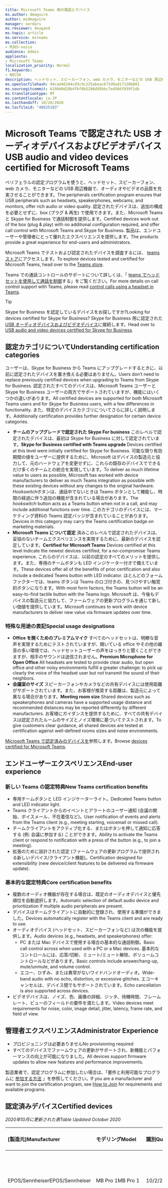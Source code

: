 ```yaml
---
title: Microsoft Teams 用の電話とデバイス
ms.author: dmaguire
author: msdmaguire
manager: serdars
ms.reviewer: dougand
ms.topic: article
ms.service: msteams
ms.collection:
- M365-voice
audience: Admin
appliesto:
- Microsoft Teams
localization_priority: Normal
f1.keywords:
- NOCSH
description: ヘッドセット、スピーカーフォン、web カメラ、モニターなどの USB 周辺機器とデバイスは、Microsoft Teams で認定されています。
ms.openlocfilehash: 94cad46104cd3c9c225abeac673d9ad17130b801
ms.sourcegitcommit: 619b68d28b4fbf8b5296d95bbc7ed566f839f1db
ms.translationtype: MT
ms.contentlocale: ja-JP
ms.lasthandoff: 10/20/2020
ms.locfileid: "48625103"
---
```

# <a name="usb-audio-and-video-devices-certified-for-microsoft-teams"></a><span data-ttu-id="6177e-103">Microsoft Teams で認定された USB オーディオデバイスおよびビデオデバイス</span><span class="sxs-lookup"><span data-stu-id="6177e-103">USB audio and video devices certified for Microsoft Teams</span></span>

<span data-ttu-id="6177e-104">ペリフェラルの認定プログラムを使うと、ヘッドセット、スピーカーフォン、web カメラ、モニターなどの USB 周辺機器で、オーディオやビデオの品質を充実させることができます。</span><span class="sxs-lookup"><span data-stu-id="6177e-104">The peripherals certification program ensures that USB peripherals such as headsets, speakerphones, webcams, and monitors, offer rich audio or video quality.</span></span> <span data-ttu-id="6177e-105">認定されたデバイスは、追加の構成を必要とせずに、box (プラグ & 再生) で使用できます。また、Microsoft Teams と Skype for Business で通話制御を提供します。</span><span class="sxs-lookup"><span data-stu-id="6177e-105">Certified devices work out of the box (plug & play) with no additional configuration required, and offer call control with Microsoft Teams and Skype for Business.</span></span> <span data-ttu-id="6177e-106">製品は、エンドユーザーや管理者にとって優れたエクスペリエンスを提供します。</span><span class="sxs-lookup"><span data-stu-id="6177e-106">The products provide a great experience for end-users and administrators.</span></span>

<span data-ttu-id="6177e-107">Microsoft Teams でテストおよび認定されたデバイスを調査するには、 [teams ストア](https://products.office.com/microsoft-teams/across-devices/devices)にアクセスします。</span><span class="sxs-lookup"><span data-stu-id="6177e-107">To explore devices tested and certified for Microsoft Teams, head over to the [Teams store](https://products.office.com/microsoft-teams/across-devices/devices).</span></span>

<span data-ttu-id="6177e-108">Teams での通話コントロールのサポートについて詳しくは、「 [teams でヘッドセットを使用して通話を制御](https://support.office.com/article/Control-calls-using-a-headset-in-Teams-65d6e104-444d-4013-b8c2-f11317dd69a8)する」をご覧ください。</span><span class="sxs-lookup"><span data-stu-id="6177e-108">For more details on call control support with Teams, please read [control calls using a headset in Teams](https://support.office.com/article/Control-calls-using-a-headset-in-Teams-65d6e104-444d-4013-b8c2-f11317dd69a8).</span></span>

> [!TIP]
> <span data-ttu-id="6177e-109">Skype for Business を認定しているデバイスをお探しですか?</span><span class="sxs-lookup"><span data-stu-id="6177e-109">Looking for devices certified for Skype for Business?</span></span> <span data-ttu-id="6177e-110">Skype for Business 用に認定された [USB オーディオデバイスおよびビデオデバイス](https://docs.microsoft.com/skypeforbusiness/certification/devices-usb-devices)に接続します。</span><span class="sxs-lookup"><span data-stu-id="6177e-110">Head over to [USB audio and video devices certified for Skype for Business](https://docs.microsoft.com/skypeforbusiness/certification/devices-usb-devices).</span></span>

## <a name="understanding-certification-categories"></a><span data-ttu-id="6177e-111">認定カテゴリについて</span><span class="sxs-lookup"><span data-stu-id="6177e-111">Understanding certification categories</span></span>

<span data-ttu-id="6177e-112">ユーザーは、Skype for Business から Teams にアップグレードするときに、以前に認定されたデバイスを置き換える必要はありません。</span><span class="sxs-lookup"><span data-stu-id="6177e-112">Users don’t need to replace previously certified devices when upgrading to Teams from Skype for Business.</span></span>  <span data-ttu-id="6177e-113">認定されたすべてのデバイスは、Microsoft Teams ユーザーと Skype for Business ユーザーの両方でサポートされていますが、機能にはいくつかの違いがあります。</span><span class="sxs-lookup"><span data-stu-id="6177e-113">All certified devices are supported for both Microsoft Teams users and for Skype for Business users, with a few differences in functionality.</span></span>  <span data-ttu-id="6177e-114">また、特定のデバイスカテゴリについてさらに詳しく説明します。</span><span class="sxs-lookup"><span data-stu-id="6177e-114">Additionally certification provides further designation for certain device categories.</span></span>

- <span data-ttu-id="6177e-115">**チームのアップグレードで認定された Skype For business** このレベルで認定されたデバイスは、最初は Skype for Business に対して認定されています。</span><span class="sxs-lookup"><span data-stu-id="6177e-115">**Skype for Business certified with Teams upgrade** Devices certified at this level were initially certified for Skype for Business.</span></span> <span data-ttu-id="6177e-116">可能な限り有効期間の値をユーザーに提供するために、Microsoft はデバイスの製造元と協力して、元のハードウェアを変更せずに、これらの既存のデバイスでできるだけ多くのチームとの統合を実現しています。</span><span class="sxs-lookup"><span data-stu-id="6177e-116">To deliver as much lifetime value to users as possible, Microsoft has worked with device manufacturers to deliver as much Teams integration as possible with these existing devices without any changes to the original hardware.</span></span> <span data-ttu-id="6177e-117">*Hookswitch*ボタンは、通話中でないときは Teams ボタンとして機能し、時間の経過に伴う追加の機能が含まれている場合があります。</span><span class="sxs-lookup"><span data-stu-id="6177e-117">The *hookswitch* button acts as a Teams button when not in a call, and may include additional functions over time.</span></span>  <span data-ttu-id="6177e-118">このカテゴリのデバイスには、マーケティング資料の Teams 認定バッジが含まれていることがあります。</span><span class="sxs-lookup"><span data-stu-id="6177e-118">Devices in this category may carry the Teams certification badge on marketing materials.</span></span>
- <span data-ttu-id="6177e-119">**Microsoft Teams について認定** 済みこのレベルで認定されたデバイスは、妥協のないチームエクスペリエンスを実現するために、最新のデバイスを認定しています。</span><span class="sxs-lookup"><span data-stu-id="6177e-119">**Certified for Microsoft Teams** Devices certified at this level indicate the newest devices certified, for a no-compromise Teams experience.</span></span> <span data-ttu-id="6177e-120">これらのデバイスは、以前の認定のすべてのメリットを提供します。また、専用のチームボタンも LED インジケーター付きで備えています。</span><span class="sxs-lookup"><span data-stu-id="6177e-120">These devices offer all of the benefits of prior certification and also include a dedicated Teams button with LED indicator.</span></span> <span data-ttu-id="6177e-121">ほとんどのフォームファクターでは、teams ボタンは Teams のロゴ付きの、見つけやすい触覚的ボタンになります。</span><span class="sxs-lookup"><span data-stu-id="6177e-121">With most form factors, the Teams button will be an easy-to-find tactile button with the Teams logo.</span></span> <span data-ttu-id="6177e-122">Microsoft は、今後もデバイスの製造元と協力して、ファームウェアの更新プログラムを通じて新しい価値を提供しています。</span><span class="sxs-lookup"><span data-stu-id="6177e-122">Microsoft continues to work with device manufacturers to deliver new value via firmware updates over time.</span></span>

### <a name="special-usage-designations"></a><span data-ttu-id="6177e-123">特殊な用途の表記</span><span class="sxs-lookup"><span data-stu-id="6177e-123">Special usage designations</span></span>

- <span data-ttu-id="6177e-124">**Office を開くためのプレミアムマイク** すべてのヘッドセットは、明瞭な音声を実現するためにテストされていますが、開いている office やその他の雑音の多い環境では、ヘッドセットユーザーの声をはっきりと聞くことができますが、相手のサウンドは送信されません。</span><span class="sxs-lookup"><span data-stu-id="6177e-124">**Premium Microphone for Open Office** All headsets are tested to provide clear audio, but open office and other noisy environments fulfill a greater challenge: to pick up clearly the voice of the headset user but not transmit the sound of their neighbors.</span></span>
- <span data-ttu-id="6177e-125">**会議室のサイズ** スピーカーフォンやカメラなどの共有デバイスには使用距離がサポートされています。また、お客様が推奨する距離は、製造元によって異なる場合があります。</span><span class="sxs-lookup"><span data-stu-id="6177e-125">**Meeting room size** Shared devices such as speakerphones and cameras have a supported usage distance and recommended distances may be reported differently by different manufacturers.</span></span> <span data-ttu-id="6177e-126">お客様にガイダンスを提供するために、すべての共有デバイスは認定されたルームのサイズとノイズ環境に基づいてテストされます。</span><span class="sxs-lookup"><span data-stu-id="6177e-126">To give customers clear guidance, all shared devices are tested at certification against well-defined rooms sizes and noise environments.</span></span>

<span data-ttu-id="6177e-127">[Microsoft Teams で認定済みのデバイスを](https://products.office.com/microsoft-teams/across-devices/devices)参照します。</span><span class="sxs-lookup"><span data-stu-id="6177e-127">Browse [devices certified for Microsoft Teams](https://products.office.com/microsoft-teams/across-devices/devices).</span></span>

## <a name="end-user-experience"></a><span data-ttu-id="6177e-128">エンドユーザーエクスペリエンス</span><span class="sxs-lookup"><span data-stu-id="6177e-128">End-user experience</span></span>

### <a name="new-teams-certification-benefits"></a><span data-ttu-id="6177e-129">新しい Teams の認定特典</span><span class="sxs-lookup"><span data-stu-id="6177e-129">New Teams certification benefits</span></span>

- <span data-ttu-id="6177e-130">専用チームボタンと LED インジケーターライト。</span><span class="sxs-lookup"><span data-stu-id="6177e-130">Dedicated Teams button and LED indicator light.</span></span>
- <span data-ttu-id="6177e-131">Teams クライアントからのイベントとアラートのユーザー通知 (会議の開始、ボイスメール、不在着信など)。</span><span class="sxs-lookup"><span data-stu-id="6177e-131">User notification of events and alerts from the Teams client (e.g., meeting starting, voicemail or missed call).</span></span>
- <span data-ttu-id="6177e-132">チームクライアントをアクティブ化する、またはボタンを押して通知に応答する (例: 会議に参加する) ことができます。</span><span class="sxs-lookup"><span data-stu-id="6177e-132">Ability to activate the Teams client or respond to notification with a press of the button (e.g., to join a meeting).</span></span>
- <span data-ttu-id="6177e-133">拡張のために設計された認定 (ファームウェアの更新プログラムで提供される新しいデバイス/クライアント機能)。</span><span class="sxs-lookup"><span data-stu-id="6177e-133">Certification designed for extensibility (new device/client features to be delivered via firmware update).</span></span>

### <a name="core-certification-benefits"></a><span data-ttu-id="6177e-134">基本的な認定特典</span><span class="sxs-lookup"><span data-stu-id="6177e-134">Core certification benefits</span></span>

- <span data-ttu-id="6177e-135">複数のオーディオ機器が存在する場合は、既定のオーディオデバイスと優先順位を自動選択します。</span><span class="sxs-lookup"><span data-stu-id="6177e-135">Automatic selection of default audio device and prioritization if multiple audio peripherals are present.</span></span>
- <span data-ttu-id="6177e-136">デバイスはチームクライアントに自動的に登録され、使用する準備ができました。</span><span class="sxs-lookup"><span data-stu-id="6177e-136">Devices automatically register with the Teams client and are ready to use.</span></span>
- <span data-ttu-id="6177e-137">オーディオデバイス (ヘッドセット、スピーカーフォンなど) は次の機能を提供します。</span><span class="sxs-lookup"><span data-stu-id="6177e-137">Audio devices (e.g., headsets, and speakerphones) offer:</span></span>
  - <span data-ttu-id="6177e-138">PC または Mac デバイスで使用する場合の基本的な通話制御。</span><span class="sxs-lookup"><span data-stu-id="6177e-138">Basic call control across when used with a PC or a Mac devices.</span></span> <span data-ttu-id="6177e-139">基本的なコントロールには、応答/切断、ミュート/ミュート解除、ボリュームコントロールなどがあります。</span><span class="sxs-lookup"><span data-stu-id="6177e-139">Basic controls include answer/hang-up, mute/unmute, and volume control.</span></span>
  - <span data-ttu-id="6177e-140">エコー、ひずみ、または異常がないワイドバンドオーディオ。</span><span class="sxs-lookup"><span data-stu-id="6177e-140">Wide-band audio with no echo, distortion, or excessive glitches.</span></span> <span data-ttu-id="6177e-141">エコーキャンセルは、デバイス間でもサポートされています。</span><span class="sxs-lookup"><span data-stu-id="6177e-141">Echo cancellation is also supported across devices.</span></span>
- <span data-ttu-id="6177e-142">ビデオデバイスは、ノイズ、色、画像の詳細、ジッタ、待機時間、フレームレート、ビューのフィールドの要件を満たします。</span><span class="sxs-lookup"><span data-stu-id="6177e-142">Video devices meet requirements for noise, color, image detail, jitter, latency, frame rate, and field of view.</span></span>

## <a name="administrator-experience"></a><span data-ttu-id="6177e-143">管理者エクスペリエンス</span><span class="sxs-lookup"><span data-stu-id="6177e-143">Administrator Experience</span></span>

- <span data-ttu-id="6177e-144">プロビジョニングは必要ありません</span><span class="sxs-lookup"><span data-stu-id="6177e-144">No provisioning required</span></span>
- <span data-ttu-id="6177e-145">すべてのデバイスでファームウェアの更新がサポートされ、新機能とパフォーマンスの向上が可能になりました。</span><span class="sxs-lookup"><span data-stu-id="6177e-145">All devices support firmware updates to allow new features and performance improvements.</span></span>

<span data-ttu-id="6177e-146">製造業者で、認定プログラムに参加したい場合は、「要件と利用可能なプログラムに [参加する方法](https://docs.microsoft.com/skypeforbusiness/certification/how-to-join) 」を参照してください。</span><span class="sxs-lookup"><span data-stu-id="6177e-146">If you are a manufacturer and want to join the certification program, see [How to Join](https://docs.microsoft.com/skypeforbusiness/certification/how-to-join) for requirements and available programs.</span></span>

## <a name="certified-devices"></a><span data-ttu-id="6177e-147">認定済みデバイス</span><span class="sxs-lookup"><span data-stu-id="6177e-147">Certified devices</span></span>

<span data-ttu-id="6177e-148">*2020年10月に更新された表*</span><span class="sxs-lookup"><span data-stu-id="6177e-148">*Table Updated October 2020*</span></span>

| <span data-ttu-id="6177e-149">[製造元]</span><span class="sxs-lookup"><span data-stu-id="6177e-149">Manufacturer</span></span>        | <span data-ttu-id="6177e-150">モデリング</span><span class="sxs-lookup"><span data-stu-id="6177e-150">Model</span></span>                                                     | <span data-ttu-id="6177e-151">識別</span><span class="sxs-lookup"><span data-stu-id="6177e-151">Qualified</span></span>      | <span data-ttu-id="6177e-152">認定プログラム</span><span class="sxs-lookup"><span data-stu-id="6177e-152">Certified Program</span></span>                                      |
|:--------------------|:----------------------------------------------------------|:---------------|:-------------------------------------------------------|
|<span data-ttu-id="6177e-153">EPOS/Sennheiser</span><span class="sxs-lookup"><span data-stu-id="6177e-153">EPOS/Sennheiser</span></span>      |<span data-ttu-id="6177e-154">MB Pro 1</span><span class="sxs-lookup"><span data-stu-id="6177e-154">MB Pro 1</span></span>                                                   |<span data-ttu-id="6177e-155">10/2/2020</span><span class="sxs-lookup"><span data-stu-id="6177e-155">10/2/2020</span></span>       |<span data-ttu-id="6177e-156">Microsoft Teams にアップグレードした Skype for Business</span><span class="sxs-lookup"><span data-stu-id="6177e-156">Skype for Business with upgrade to Microsoft Teams</span></span>      |
|<span data-ttu-id="6177e-157">EPOS/Sennheiser</span><span class="sxs-lookup"><span data-stu-id="6177e-157">EPOS/Sennheiser</span></span>      |<span data-ttu-id="6177e-158">MB Pro 2</span><span class="sxs-lookup"><span data-stu-id="6177e-158">MB Pro 2</span></span>                                                   |<span data-ttu-id="6177e-159">10/2/2020</span><span class="sxs-lookup"><span data-stu-id="6177e-159">10/2/2020</span></span>       |<span data-ttu-id="6177e-160">Microsoft Teams にアップグレードした Skype for Business</span><span class="sxs-lookup"><span data-stu-id="6177e-160">Skype for Business with upgrade to Microsoft Teams</span></span>      |
|<span data-ttu-id="6177e-161">Jabra evolve</span><span class="sxs-lookup"><span data-stu-id="6177e-161">Jabra</span></span>                |<span data-ttu-id="6177e-162">80ヘッドセットの進化</span><span class="sxs-lookup"><span data-stu-id="6177e-162">Evolve 80 Headset</span></span>                                          |<span data-ttu-id="6177e-163">8/23/2020</span><span class="sxs-lookup"><span data-stu-id="6177e-163">8/23/2020</span></span>       |<span data-ttu-id="6177e-164">Microsoft Teams にアップグレードした Skype for Business</span><span class="sxs-lookup"><span data-stu-id="6177e-164">Skype for Business with upgrade to Microsoft Teams</span></span>      |
|<span data-ttu-id="6177e-165">Jabra evolve</span><span class="sxs-lookup"><span data-stu-id="6177e-165">Jabra</span></span>                |<span data-ttu-id="6177e-166">40ヘッドセットの進化</span><span class="sxs-lookup"><span data-stu-id="6177e-166">Evolve 40 Headset</span></span>                                          |<span data-ttu-id="6177e-167">8/23/2020</span><span class="sxs-lookup"><span data-stu-id="6177e-167">8/23/2020</span></span>       |<span data-ttu-id="6177e-168">Microsoft Teams にアップグレードした Skype for Business</span><span class="sxs-lookup"><span data-stu-id="6177e-168">Skype for Business with upgrade to Microsoft Teams</span></span>      |
|<span data-ttu-id="6177e-169">Jabra evolve</span><span class="sxs-lookup"><span data-stu-id="6177e-169">Jabra</span></span>                |<span data-ttu-id="6177e-170">30 II ヘッドセットの進化</span><span class="sxs-lookup"><span data-stu-id="6177e-170">Evolve 30 II Headset</span></span>                                       |<span data-ttu-id="6177e-171">8/23/2020</span><span class="sxs-lookup"><span data-stu-id="6177e-171">8/23/2020</span></span>       |<span data-ttu-id="6177e-172">Microsoft Teams にアップグレードした Skype for Business</span><span class="sxs-lookup"><span data-stu-id="6177e-172">Skype for Business with upgrade to Microsoft Teams</span></span>      |
|<span data-ttu-id="6177e-173">Jabra evolve</span><span class="sxs-lookup"><span data-stu-id="6177e-173">Jabra</span></span>                |<span data-ttu-id="6177e-174">20ヘッドセットの進化</span><span class="sxs-lookup"><span data-stu-id="6177e-174">Evolve 20 Headset</span></span>                                          |<span data-ttu-id="6177e-175">8/23/2020</span><span class="sxs-lookup"><span data-stu-id="6177e-175">8/23/2020</span></span>       |<span data-ttu-id="6177e-176">Microsoft Teams にアップグレードした Skype for Business</span><span class="sxs-lookup"><span data-stu-id="6177e-176">Skype for Business with upgrade to Microsoft Teams</span></span>      |
|<span data-ttu-id="6177e-177">EPOS/Sennheiser</span><span class="sxs-lookup"><span data-stu-id="6177e-177">EPOS/Sennheiser</span></span>      |<span data-ttu-id="6177e-178">USB 経由での SC 660 への影響について</span><span class="sxs-lookup"><span data-stu-id="6177e-178">Impact SC 660 with USB-ED CC 01 MS connecto</span></span>                |<span data-ttu-id="6177e-179">8/20/2020</span><span class="sxs-lookup"><span data-stu-id="6177e-179">8/20/2020</span></span>       |<span data-ttu-id="6177e-180">Microsoft Teams にアップグレードした Skype for Business</span><span class="sxs-lookup"><span data-stu-id="6177e-180">Skype for Business with upgrade to Microsoft Teams</span></span>      |
|<span data-ttu-id="6177e-181">EPOS/Sennheiser</span><span class="sxs-lookup"><span data-stu-id="6177e-181">EPOS/Sennheiser</span></span>      |<span data-ttu-id="6177e-182">USB 経由での SC 630 への影響について</span><span class="sxs-lookup"><span data-stu-id="6177e-182">Impact SC 630 with USB-ED CC 01 MS connecto</span></span>                |<span data-ttu-id="6177e-183">8/20/2020</span><span class="sxs-lookup"><span data-stu-id="6177e-183">8/20/2020</span></span>       |<span data-ttu-id="6177e-184">Microsoft Teams にアップグレードした Skype for Business</span><span class="sxs-lookup"><span data-stu-id="6177e-184">Skype for Business with upgrade to Microsoft Teams</span></span>      |
|<span data-ttu-id="6177e-185">EPOS/Sennheiser</span><span class="sxs-lookup"><span data-stu-id="6177e-185">EPOS/Sennheiser</span></span>      |<span data-ttu-id="6177e-186">USB 経由での SC 260 への影響について</span><span class="sxs-lookup"><span data-stu-id="6177e-186">Impact SC 260 with USB-ED CC 01 MS connecto</span></span>                |<span data-ttu-id="6177e-187">8/20/2020</span><span class="sxs-lookup"><span data-stu-id="6177e-187">8/20/2020</span></span>       |<span data-ttu-id="6177e-188">Microsoft Teams にアップグレードした Skype for Business</span><span class="sxs-lookup"><span data-stu-id="6177e-188">Skype for Business with upgrade to Microsoft Teams</span></span>      |
|<span data-ttu-id="6177e-189">Jabra evolve</span><span class="sxs-lookup"><span data-stu-id="6177e-189">Jabra</span></span>                |<span data-ttu-id="6177e-190">75ヘッドセットの進化</span><span class="sxs-lookup"><span data-stu-id="6177e-190">Evolve 75 Headset</span></span>                                          |<span data-ttu-id="6177e-191">7/31/2020</span><span class="sxs-lookup"><span data-stu-id="6177e-191">7/31/2020</span></span>       |<span data-ttu-id="6177e-192">Microsoft Teams にアップグレードした Skype for Business</span><span class="sxs-lookup"><span data-stu-id="6177e-192">Skype for Business with upgrade to Microsoft Teams</span></span>      |
|<span data-ttu-id="6177e-193">Jabra evolve</span><span class="sxs-lookup"><span data-stu-id="6177e-193">Jabra</span></span>                |<span data-ttu-id="6177e-194">65ヘッドセットの進化</span><span class="sxs-lookup"><span data-stu-id="6177e-194">Evolve 65 Headset</span></span>                                          |<span data-ttu-id="6177e-195">7/31/2020</span><span class="sxs-lookup"><span data-stu-id="6177e-195">7/31/2020</span></span>       |<span data-ttu-id="6177e-196">Microsoft Teams にアップグレードした Skype for Business</span><span class="sxs-lookup"><span data-stu-id="6177e-196">Skype for Business with upgrade to Microsoft Teams</span></span>      |
|<span data-ttu-id="6177e-197">Jabra evolve</span><span class="sxs-lookup"><span data-stu-id="6177e-197">Jabra</span></span>                |<span data-ttu-id="6177e-198">50のヘッドセットを利用する</span><span class="sxs-lookup"><span data-stu-id="6177e-198">Engage 50 Headset</span></span>                                          |<span data-ttu-id="6177e-199">7/31/2020</span><span class="sxs-lookup"><span data-stu-id="6177e-199">7/31/2020</span></span>       |<span data-ttu-id="6177e-200">Microsoft Teams にアップグレードした Skype for Business</span><span class="sxs-lookup"><span data-stu-id="6177e-200">Skype for Business with upgrade to Microsoft Teams</span></span>      |
|<span data-ttu-id="6177e-201">Avocor</span><span class="sxs-lookup"><span data-stu-id="6177e-201">Avocor</span></span>               |<span data-ttu-id="6177e-202">WCD-AVW-6555</span><span class="sxs-lookup"><span data-stu-id="6177e-202">WCD- AVW-6555</span></span>                                              |<span data-ttu-id="6177e-203">7/30/2020</span><span class="sxs-lookup"><span data-stu-id="6177e-203">7/30/2020</span></span>       |<span data-ttu-id="6177e-204">Microsoft Teams について認定済み</span><span class="sxs-lookup"><span data-stu-id="6177e-204">Certified for Microsoft Teams</span></span>                           |
|<span data-ttu-id="6177e-205">Jabra evolve</span><span class="sxs-lookup"><span data-stu-id="6177e-205">Jabra</span></span>                |<span data-ttu-id="6177e-206">Evolve2 85 ヘッドセット</span><span class="sxs-lookup"><span data-stu-id="6177e-206">Evolve2 85 Headset</span></span>                                         |<span data-ttu-id="6177e-207">7/17/2020</span><span class="sxs-lookup"><span data-stu-id="6177e-207">7/17/2020</span></span>       |<span data-ttu-id="6177e-208">Microsoft Teams について認定済み</span><span class="sxs-lookup"><span data-stu-id="6177e-208">Certified for Microsoft Teams</span></span>                           |
|<span data-ttu-id="6177e-209">Bose</span><span class="sxs-lookup"><span data-stu-id="6177e-209">Bose</span></span>                 |<span data-ttu-id="6177e-210">NC 700 ヘッドセット</span><span class="sxs-lookup"><span data-stu-id="6177e-210">NC 700 Headset</span></span>                                             |<span data-ttu-id="6177e-211">6/8/2020</span><span class="sxs-lookup"><span data-stu-id="6177e-211">6/8/2020</span></span>        |<span data-ttu-id="6177e-212">Microsoft Teams について認定済み</span><span class="sxs-lookup"><span data-stu-id="6177e-212">Certified for Microsoft Teams</span></span>                           |
|<span data-ttu-id="6177e-213">Jabra evolve</span><span class="sxs-lookup"><span data-stu-id="6177e-213">Jabra</span></span>                | <span data-ttu-id="6177e-214">Jabra Link 370 USB ドングルを使って、750のスピーカーフォンを話す</span><span class="sxs-lookup"><span data-stu-id="6177e-214">Speak 750 speakerphone with Jabra Link 370 USB Dongle</span></span>     | <span data-ttu-id="6177e-215">5/21/2020</span><span class="sxs-lookup"><span data-stu-id="6177e-215">5/21/2020</span></span>       | <span data-ttu-id="6177e-216">Microsoft Teams について認定済み</span><span class="sxs-lookup"><span data-stu-id="6177e-216">Certified for Microsoft Teams</span></span>                         |
| <span data-ttu-id="6177e-217">EPOS</span><span class="sxs-lookup"><span data-stu-id="6177e-217">EPOS</span></span>                | <span data-ttu-id="6177e-218">Sennheiser 660 のヘッドセットの調整</span><span class="sxs-lookup"><span data-stu-id="6177e-218">Sennheiser Adapt 660 headset</span></span>                              | <span data-ttu-id="6177e-219">5/15/2020</span><span class="sxs-lookup"><span data-stu-id="6177e-219">5/15/2020</span></span>      | <span data-ttu-id="6177e-220">Microsoft Teams について認定済み</span><span class="sxs-lookup"><span data-stu-id="6177e-220">Certified for Microsoft Teams</span></span>                          |
| <span data-ttu-id="6177e-221">EPOS</span><span class="sxs-lookup"><span data-stu-id="6177e-221">EPOS</span></span>                | <span data-ttu-id="6177e-222">Sennheiser 560 のヘッドセットの調整</span><span class="sxs-lookup"><span data-stu-id="6177e-222">Sennheiser Adapt 560 Headset</span></span>                              | <span data-ttu-id="6177e-223">5/15/2020</span><span class="sxs-lookup"><span data-stu-id="6177e-223">5/15/2020</span></span>      | <span data-ttu-id="6177e-224">Microsoft Teams について認定済み</span><span class="sxs-lookup"><span data-stu-id="6177e-224">Certified for Microsoft Teams</span></span>                          |
| <span data-ttu-id="6177e-225">EPOS</span><span class="sxs-lookup"><span data-stu-id="6177e-225">EPOS</span></span>                | <span data-ttu-id="6177e-226">Sennheiser に適合する460T ヘッドセット</span><span class="sxs-lookup"><span data-stu-id="6177e-226">Sennheiser Adapt 460T headset</span></span>                             | <span data-ttu-id="6177e-227">5/15/2020</span><span class="sxs-lookup"><span data-stu-id="6177e-227">5/15/2020</span></span>      | <span data-ttu-id="6177e-228">Microsoft Teams について認定済み</span><span class="sxs-lookup"><span data-stu-id="6177e-228">Certified for Microsoft Teams</span></span>                          |
| <span data-ttu-id="6177e-229">EPOS</span><span class="sxs-lookup"><span data-stu-id="6177e-229">EPOS</span></span>                | <span data-ttu-id="6177e-230">Sennheiser 360 のヘッドセットの調整</span><span class="sxs-lookup"><span data-stu-id="6177e-230">Sennheiser Adapt 360 headset</span></span>                              | <span data-ttu-id="6177e-231">5/15/2020</span><span class="sxs-lookup"><span data-stu-id="6177e-231">5/15/2020</span></span>      | <span data-ttu-id="6177e-232">Microsoft Teams について認定済み</span><span class="sxs-lookup"><span data-stu-id="6177e-232">Certified for Microsoft Teams</span></span>                          |
| <span data-ttu-id="6177e-233">Yealink</span><span class="sxs-lookup"><span data-stu-id="6177e-233">Yealink</span></span>             | <span data-ttu-id="6177e-234">UH36 ヘッドセット</span><span class="sxs-lookup"><span data-stu-id="6177e-234">UH36 headset</span></span>                                              | <span data-ttu-id="6177e-235">5/13/2020</span><span class="sxs-lookup"><span data-stu-id="6177e-235">5/13/2020</span></span>      | <span data-ttu-id="6177e-236">Microsoft Teams について認定済み</span><span class="sxs-lookup"><span data-stu-id="6177e-236">Certified for Microsoft Teams</span></span>                          |
| <span data-ttu-id="6177e-237">Poly</span><span class="sxs-lookup"><span data-stu-id="6177e-237">Poly</span></span>                | <span data-ttu-id="6177e-238">Savi 8210 Office</span><span class="sxs-lookup"><span data-stu-id="6177e-238">Savi 8210 Office</span></span>                                          | <span data-ttu-id="6177e-239">4/20/2020</span><span class="sxs-lookup"><span data-stu-id="6177e-239">4/20/2020</span></span>      | <span data-ttu-id="6177e-240">Microsoft Teams にアップグレードした Skype for Business</span><span class="sxs-lookup"><span data-stu-id="6177e-240">Skype for Business with upgrade to Microsoft Teams</span></span>     |
| <span data-ttu-id="6177e-241">Poly</span><span class="sxs-lookup"><span data-stu-id="6177e-241">Poly</span></span>                | <span data-ttu-id="6177e-242">Savi 8210 UC</span><span class="sxs-lookup"><span data-stu-id="6177e-242">Savi 8210 UC</span></span>                                              | <span data-ttu-id="6177e-243">4/20/2020</span><span class="sxs-lookup"><span data-stu-id="6177e-243">4/20/2020</span></span>      | <span data-ttu-id="6177e-244">Microsoft Teams にアップグレードした Skype for Business</span><span class="sxs-lookup"><span data-stu-id="6177e-244">Skype for Business with upgrade to Microsoft Teams</span></span>     |
| <span data-ttu-id="6177e-245">Poly</span><span class="sxs-lookup"><span data-stu-id="6177e-245">Poly</span></span>                | <span data-ttu-id="6177e-246">Savi 8220 Office</span><span class="sxs-lookup"><span data-stu-id="6177e-246">Savi 8220 Office</span></span>                                          | <span data-ttu-id="6177e-247">4/20/2020</span><span class="sxs-lookup"><span data-stu-id="6177e-247">4/20/2020</span></span>      | <span data-ttu-id="6177e-248">Microsoft Teams にアップグレードした Skype for Business</span><span class="sxs-lookup"><span data-stu-id="6177e-248">Skype for Business with upgrade to Microsoft Teams</span></span>     |
| <span data-ttu-id="6177e-249">Poly</span><span class="sxs-lookup"><span data-stu-id="6177e-249">Poly</span></span>                | <span data-ttu-id="6177e-250">Savi 8220 UC</span><span class="sxs-lookup"><span data-stu-id="6177e-250">Savi 8220 UC</span></span>                                              | <span data-ttu-id="6177e-251">4/20/2020</span><span class="sxs-lookup"><span data-stu-id="6177e-251">4/20/2020</span></span>      | <span data-ttu-id="6177e-252">Microsoft Teams にアップグレードした Skype for Business</span><span class="sxs-lookup"><span data-stu-id="6177e-252">Skype for Business with upgrade to Microsoft Teams</span></span>     |
| <span data-ttu-id="6177e-253">Poly</span><span class="sxs-lookup"><span data-stu-id="6177e-253">Poly</span></span>                | <span data-ttu-id="6177e-254">Savi 8240 Office</span><span class="sxs-lookup"><span data-stu-id="6177e-254">Savi 8240 Office</span></span>                                          | <span data-ttu-id="6177e-255">4/20/2020</span><span class="sxs-lookup"><span data-stu-id="6177e-255">4/20/2020</span></span>      | <span data-ttu-id="6177e-256">Microsoft Teams にアップグレードした Skype for Business</span><span class="sxs-lookup"><span data-stu-id="6177e-256">Skype for Business with upgrade to Microsoft Teams</span></span>     |
| <span data-ttu-id="6177e-257">Poly</span><span class="sxs-lookup"><span data-stu-id="6177e-257">Poly</span></span>                | <span data-ttu-id="6177e-258">Savi 8240 UC</span><span class="sxs-lookup"><span data-stu-id="6177e-258">Savi 8240 UC</span></span>                                              | <span data-ttu-id="6177e-259">4/20/2020</span><span class="sxs-lookup"><span data-stu-id="6177e-259">4/20/2020</span></span>      | <span data-ttu-id="6177e-260">Microsoft Teams にアップグレードした Skype for Business</span><span class="sxs-lookup"><span data-stu-id="6177e-260">Skype for Business with upgrade to Microsoft Teams</span></span>     |
| <span data-ttu-id="6177e-261">Poly</span><span class="sxs-lookup"><span data-stu-id="6177e-261">Poly</span></span>                | <span data-ttu-id="6177e-262">Savi 8245 Office</span><span class="sxs-lookup"><span data-stu-id="6177e-262">Savi 8245 Office</span></span>                                          | <span data-ttu-id="6177e-263">4/20/2020</span><span class="sxs-lookup"><span data-stu-id="6177e-263">4/20/2020</span></span>      | <span data-ttu-id="6177e-264">Microsoft Teams にアップグレードした Skype for Business</span><span class="sxs-lookup"><span data-stu-id="6177e-264">Skype for Business with upgrade to Microsoft Teams</span></span>     |
| <span data-ttu-id="6177e-265">Poly</span><span class="sxs-lookup"><span data-stu-id="6177e-265">Poly</span></span>                | <span data-ttu-id="6177e-266">Savi 8245 UC</span><span class="sxs-lookup"><span data-stu-id="6177e-266">Savi 8245  UC</span></span>                                             | <span data-ttu-id="6177e-267">4/20/2020</span><span class="sxs-lookup"><span data-stu-id="6177e-267">4/20/2020</span></span>      | <span data-ttu-id="6177e-268">Microsoft Teams にアップグレードした Skype for Business</span><span class="sxs-lookup"><span data-stu-id="6177e-268">Skype for Business with upgrade to Microsoft Teams</span></span>     |
| <span data-ttu-id="6177e-269">Poly</span><span class="sxs-lookup"><span data-stu-id="6177e-269">Poly</span></span>                | <span data-ttu-id="6177e-270">Blackwire 5210 ヘッドセット</span><span class="sxs-lookup"><span data-stu-id="6177e-270">Blackwire 5210 Headset</span></span>                                    | <span data-ttu-id="6177e-271">4/20/2020</span><span class="sxs-lookup"><span data-stu-id="6177e-271">4/20/2020</span></span>      | <span data-ttu-id="6177e-272">Microsoft Teams にアップグレードした Skype for Business</span><span class="sxs-lookup"><span data-stu-id="6177e-272">Skype for Business with upgrade to Microsoft Teams</span></span>     |
| <span data-ttu-id="6177e-273">Poly</span><span class="sxs-lookup"><span data-stu-id="6177e-273">Poly</span></span>                | <span data-ttu-id="6177e-274">Blackwire 5220 ヘッドセット</span><span class="sxs-lookup"><span data-stu-id="6177e-274">Blackwire 5220 Headset</span></span>                                    | <span data-ttu-id="6177e-275">4/20/2020</span><span class="sxs-lookup"><span data-stu-id="6177e-275">4/20/2020</span></span>      | <span data-ttu-id="6177e-276">Microsoft Teams にアップグレードした Skype for Business</span><span class="sxs-lookup"><span data-stu-id="6177e-276">Skype for Business with upgrade to Microsoft Teams</span></span>     |
| <span data-ttu-id="6177e-277">Poly</span><span class="sxs-lookup"><span data-stu-id="6177e-277">Poly</span></span>                | <span data-ttu-id="6177e-278">Blackwire 7225 ヘッドセット</span><span class="sxs-lookup"><span data-stu-id="6177e-278">Blackwire 7225 Headset</span></span>                                    | <span data-ttu-id="6177e-279">4/20/2020</span><span class="sxs-lookup"><span data-stu-id="6177e-279">4/20/2020</span></span>      | <span data-ttu-id="6177e-280">Microsoft Teams にアップグレードした Skype for Business</span><span class="sxs-lookup"><span data-stu-id="6177e-280">Skype for Business with upgrade to Microsoft Teams</span></span>     |
| <span data-ttu-id="6177e-281">Poly</span><span class="sxs-lookup"><span data-stu-id="6177e-281">Poly</span></span>                | <span data-ttu-id="6177e-282">航海者フォーカス UC</span><span class="sxs-lookup"><span data-stu-id="6177e-282">Voyager Focus UC</span></span>                                          | <span data-ttu-id="6177e-283">4/20/2020</span><span class="sxs-lookup"><span data-stu-id="6177e-283">4/20/2020</span></span>      | <span data-ttu-id="6177e-284">Microsoft Teams にアップグレードした Skype for Business</span><span class="sxs-lookup"><span data-stu-id="6177e-284">Skype for Business with upgrade to Microsoft Teams</span></span>     |
| <span data-ttu-id="6177e-285">Yealink</span><span class="sxs-lookup"><span data-stu-id="6177e-285">Yealink</span></span>             | <span data-ttu-id="6177e-286">CP700</span><span class="sxs-lookup"><span data-stu-id="6177e-286">CP700</span></span>                                                     | <span data-ttu-id="6177e-287">4/13/2020</span><span class="sxs-lookup"><span data-stu-id="6177e-287">4/13/2020</span></span>      | <span data-ttu-id="6177e-288">Microsoft Teams について認定済み</span><span class="sxs-lookup"><span data-stu-id="6177e-288">Certified for Microsoft Teams</span></span>                          |
| <span data-ttu-id="6177e-289">Jabra evolve</span><span class="sxs-lookup"><span data-stu-id="6177e-289">Jabra</span></span>               | <span data-ttu-id="6177e-290">Evolve2 65 ヘッドセット</span><span class="sxs-lookup"><span data-stu-id="6177e-290">Evolve2 65 Headset</span></span>                                        | <span data-ttu-id="6177e-291">4/13/2020</span><span class="sxs-lookup"><span data-stu-id="6177e-291">4/13/2020</span></span>      | <span data-ttu-id="6177e-292">Microsoft Teams について認定済み</span><span class="sxs-lookup"><span data-stu-id="6177e-292">Certified for Microsoft Teams</span></span>                          |
| <span data-ttu-id="6177e-293">EPOS/Sennheiser</span><span class="sxs-lookup"><span data-stu-id="6177e-293">EPOS/Sennheiser</span></span>     | <span data-ttu-id="6177e-294">Impact SC 30</span><span class="sxs-lookup"><span data-stu-id="6177e-294">Impact SC 30</span></span>                                              | <span data-ttu-id="6177e-295">4/9/2020</span><span class="sxs-lookup"><span data-stu-id="6177e-295">4/9/2020</span></span>       | <span data-ttu-id="6177e-296">Microsoft Teams にアップグレードした Skype for Business</span><span class="sxs-lookup"><span data-stu-id="6177e-296">Skype for Business with upgrade to Microsoft Teams</span></span>     |
| <span data-ttu-id="6177e-297">EPOS/Sennheiser</span><span class="sxs-lookup"><span data-stu-id="6177e-297">EPOS/Sennheiser</span></span>     | <span data-ttu-id="6177e-298">Impact SC 45</span><span class="sxs-lookup"><span data-stu-id="6177e-298">Impact SC 45</span></span>                                              | <span data-ttu-id="6177e-299">4/9/2020</span><span class="sxs-lookup"><span data-stu-id="6177e-299">4/9/2020</span></span>       | <span data-ttu-id="6177e-300">Microsoft Teams にアップグレードした Skype for Business</span><span class="sxs-lookup"><span data-stu-id="6177e-300">Skype for Business with upgrade to Microsoft Teams</span></span>     |
| <span data-ttu-id="6177e-301">EPOS/Sennheiser</span><span class="sxs-lookup"><span data-stu-id="6177e-301">EPOS/Sennheiser</span></span>     | <span data-ttu-id="6177e-302">Impact SC 60</span><span class="sxs-lookup"><span data-stu-id="6177e-302">Impact SC 60</span></span>                                              | <span data-ttu-id="6177e-303">4/9/2020</span><span class="sxs-lookup"><span data-stu-id="6177e-303">4/9/2020</span></span>       | <span data-ttu-id="6177e-304">Microsoft Teams にアップグレードした Skype for Business</span><span class="sxs-lookup"><span data-stu-id="6177e-304">Skype for Business with upgrade to Microsoft Teams</span></span>     |
| <span data-ttu-id="6177e-305">EPOS/Sennheiser</span><span class="sxs-lookup"><span data-stu-id="6177e-305">EPOS/Sennheiser</span></span>     | <span data-ttu-id="6177e-306">Impact SC 75 MS</span><span class="sxs-lookup"><span data-stu-id="6177e-306">Impact SC 75 MS</span></span>                                           | <span data-ttu-id="6177e-307">4/9/2020</span><span class="sxs-lookup"><span data-stu-id="6177e-307">4/9/2020</span></span>       | <span data-ttu-id="6177e-308">Microsoft Teams にアップグレードした Skype for Business</span><span class="sxs-lookup"><span data-stu-id="6177e-308">Skype for Business with upgrade to Microsoft Teams</span></span>     |
| <span data-ttu-id="6177e-309">EPOS/Sennheiser</span><span class="sxs-lookup"><span data-stu-id="6177e-309">EPOS/Sennheiser</span></span>     | <span data-ttu-id="6177e-310">Impact SC 75 MS の効果</span><span class="sxs-lookup"><span data-stu-id="6177e-310">Impact SC 75 MS EUL</span></span>                                       | <span data-ttu-id="6177e-311">4/9/2020</span><span class="sxs-lookup"><span data-stu-id="6177e-311">4/9/2020</span></span>       | <span data-ttu-id="6177e-312">Microsoft Teams にアップグレードした Skype for Business</span><span class="sxs-lookup"><span data-stu-id="6177e-312">Skype for Business with upgrade to Microsoft Teams</span></span>     |
| <span data-ttu-id="6177e-313">EPOS/Sennheiser</span><span class="sxs-lookup"><span data-stu-id="6177e-313">EPOS/Sennheiser</span></span>     | <span data-ttu-id="6177e-314">Impact SC 230 USB MS II</span><span class="sxs-lookup"><span data-stu-id="6177e-314">Impact SC 230 USB MS II</span></span>                                   | <span data-ttu-id="6177e-315">4/9/2020</span><span class="sxs-lookup"><span data-stu-id="6177e-315">4/9/2020</span></span>       | <span data-ttu-id="6177e-316">Microsoft Teams にアップグレードした Skype for Business</span><span class="sxs-lookup"><span data-stu-id="6177e-316">Skype for Business with upgrade to Microsoft Teams</span></span>     |
| <span data-ttu-id="6177e-317">EPOS/Sennheiser</span><span class="sxs-lookup"><span data-stu-id="6177e-317">EPOS/Sennheiser</span></span>     | <span data-ttu-id="6177e-318">Impact SC 260 USB MS II</span><span class="sxs-lookup"><span data-stu-id="6177e-318">Impact SC 260 USB MS II</span></span>                                   | <span data-ttu-id="6177e-319">4/9/2020</span><span class="sxs-lookup"><span data-stu-id="6177e-319">4/9/2020</span></span>       | <span data-ttu-id="6177e-320">Microsoft Teams にアップグレードした Skype for Business</span><span class="sxs-lookup"><span data-stu-id="6177e-320">Skype for Business with upgrade to Microsoft Teams</span></span>     |
| <span data-ttu-id="6177e-321">EPOS/Sennheiser</span><span class="sxs-lookup"><span data-stu-id="6177e-321">EPOS/Sennheiser</span></span>     | <span data-ttu-id="6177e-322">Impact SC 630 USB MS</span><span class="sxs-lookup"><span data-stu-id="6177e-322">Impact SC 630 USB MS</span></span>                                      | <span data-ttu-id="6177e-323">4/9/2020</span><span class="sxs-lookup"><span data-stu-id="6177e-323">4/9/2020</span></span>       | <span data-ttu-id="6177e-324">Microsoft Teams にアップグレードした Skype for Business</span><span class="sxs-lookup"><span data-stu-id="6177e-324">Skype for Business with upgrade to Microsoft Teams</span></span>     |
| <span data-ttu-id="6177e-325">EPOS/Sennheiser</span><span class="sxs-lookup"><span data-stu-id="6177e-325">EPOS/Sennheiser</span></span>     | <span data-ttu-id="6177e-326">Impact SC 635 USB</span><span class="sxs-lookup"><span data-stu-id="6177e-326">Impact SC 635 USB</span></span>                                         | <span data-ttu-id="6177e-327">4/9/2020</span><span class="sxs-lookup"><span data-stu-id="6177e-327">4/9/2020</span></span>       | <span data-ttu-id="6177e-328">Microsoft Teams にアップグレードした Skype for Business</span><span class="sxs-lookup"><span data-stu-id="6177e-328">Skype for Business with upgrade to Microsoft Teams</span></span>     |
| <span data-ttu-id="6177e-329">EPOS/Sennheiser</span><span class="sxs-lookup"><span data-stu-id="6177e-329">EPOS/Sennheiser</span></span>     | <span data-ttu-id="6177e-330">Impact SC 660 USB MS</span><span class="sxs-lookup"><span data-stu-id="6177e-330">Impact SC 660 USB MS</span></span>                                      | <span data-ttu-id="6177e-331">4/9/2020</span><span class="sxs-lookup"><span data-stu-id="6177e-331">4/9/2020</span></span>       | <span data-ttu-id="6177e-332">Microsoft Teams にアップグレードした Skype for Business</span><span class="sxs-lookup"><span data-stu-id="6177e-332">Skype for Business with upgrade to Microsoft Teams</span></span>     |
| <span data-ttu-id="6177e-333">EPOS/Sennheiser</span><span class="sxs-lookup"><span data-stu-id="6177e-333">EPOS/Sennheiser</span></span>     | <span data-ttu-id="6177e-334">Impact SC 660 付け USB</span><span class="sxs-lookup"><span data-stu-id="6177e-334">Impact SC 660 ANC USB</span></span>                                     | <span data-ttu-id="6177e-335">4/9/2020</span><span class="sxs-lookup"><span data-stu-id="6177e-335">4/9/2020</span></span>       | <span data-ttu-id="6177e-336">Microsoft Teams にアップグレードした Skype for Business</span><span class="sxs-lookup"><span data-stu-id="6177e-336">Skype for Business with upgrade to Microsoft Teams</span></span>     |
| <span data-ttu-id="6177e-337">EPOS/Sennheiser</span><span class="sxs-lookup"><span data-stu-id="6177e-337">EPOS/Sennheiser</span></span>     | <span data-ttu-id="6177e-338">Impact SC 665 USB</span><span class="sxs-lookup"><span data-stu-id="6177e-338">Impact SC 665 USB</span></span>                                         | <span data-ttu-id="6177e-339">4/9/2020</span><span class="sxs-lookup"><span data-stu-id="6177e-339">4/9/2020</span></span>       | <span data-ttu-id="6177e-340">Microsoft Teams にアップグレードした Skype for Business</span><span class="sxs-lookup"><span data-stu-id="6177e-340">Skype for Business with upgrade to Microsoft Teams</span></span>     |
| <span data-ttu-id="6177e-341">ロジクール</span><span class="sxs-lookup"><span data-stu-id="6177e-341">Logitech</span></span>            | <span data-ttu-id="6177e-342">ゾーンワイヤレス</span><span class="sxs-lookup"><span data-stu-id="6177e-342">Zone Wireless</span></span>                                             | <span data-ttu-id="6177e-343">4/8/2020</span><span class="sxs-lookup"><span data-stu-id="6177e-343">4/8/2020</span></span>       | <span data-ttu-id="6177e-344">Microsoft Teams について認定済み</span><span class="sxs-lookup"><span data-stu-id="6177e-344">Certified for Microsoft Teams</span></span>                          |
| <span data-ttu-id="6177e-345">Poly</span><span class="sxs-lookup"><span data-stu-id="6177e-345">Poly</span></span>                | <span data-ttu-id="6177e-346">航海者8200ヘッドセット</span><span class="sxs-lookup"><span data-stu-id="6177e-346">Voyager 8200 Headset</span></span>                                      | <span data-ttu-id="6177e-347">3/26/2020</span><span class="sxs-lookup"><span data-stu-id="6177e-347">3/26/2020</span></span>      | <span data-ttu-id="6177e-348">Microsoft Teams にアップグレードした Skype for Business</span><span class="sxs-lookup"><span data-stu-id="6177e-348">Skype for Business with upgrade to Microsoft Teams</span></span>     |
| <span data-ttu-id="6177e-349">ロジクール</span><span class="sxs-lookup"><span data-stu-id="6177e-349">Logitech</span></span>            | <span data-ttu-id="6177e-350">有線</span><span class="sxs-lookup"><span data-stu-id="6177e-350">Zone Wired</span></span>                                                | <span data-ttu-id="6177e-351">3/26/2020</span><span class="sxs-lookup"><span data-stu-id="6177e-351">3/26/2020</span></span>      | <span data-ttu-id="6177e-352">Microsoft Teams について認定済み</span><span class="sxs-lookup"><span data-stu-id="6177e-352">Certified for Microsoft Teams</span></span>                          |
| <span data-ttu-id="6177e-353">Jabra evolve</span><span class="sxs-lookup"><span data-stu-id="6177e-353">Jabra</span></span>               | <span data-ttu-id="6177e-354">Evolve2 40 ヘッドセット</span><span class="sxs-lookup"><span data-stu-id="6177e-354">Evolve2 40 Headset</span></span>                                        | <span data-ttu-id="6177e-355">3/26/2020</span><span class="sxs-lookup"><span data-stu-id="6177e-355">3/26/2020</span></span>      | <span data-ttu-id="6177e-356">Microsoft Teams について認定済み</span><span class="sxs-lookup"><span data-stu-id="6177e-356">Certified for Microsoft Teams</span></span>                          |
| <span data-ttu-id="6177e-357">Poly</span><span class="sxs-lookup"><span data-stu-id="6177e-357">Poly</span></span>                | <span data-ttu-id="6177e-358">航海者6200ヘッドセット</span><span class="sxs-lookup"><span data-stu-id="6177e-358">Voyager 6200 Headset</span></span>                                      | <span data-ttu-id="6177e-359">3/23/2020</span><span class="sxs-lookup"><span data-stu-id="6177e-359">3/23/2020</span></span>      | <span data-ttu-id="6177e-360">Microsoft Teams にアップグレードした Skype for Business</span><span class="sxs-lookup"><span data-stu-id="6177e-360">Skype for Business with upgrade to Microsoft Teams</span></span>     |
| <span data-ttu-id="6177e-361">Poly</span><span class="sxs-lookup"><span data-stu-id="6177e-361">Poly</span></span>                | <span data-ttu-id="6177e-362">航海者 4245 Office</span><span class="sxs-lookup"><span data-stu-id="6177e-362">Voyager 4245 Office</span></span>                                       | <span data-ttu-id="6177e-363">3/23/2020</span><span class="sxs-lookup"><span data-stu-id="6177e-363">3/23/2020</span></span>      | <span data-ttu-id="6177e-364">Microsoft Teams について認定済み</span><span class="sxs-lookup"><span data-stu-id="6177e-364">Certified for Microsoft Teams</span></span>                          |
| <span data-ttu-id="6177e-365">Poly</span><span class="sxs-lookup"><span data-stu-id="6177e-365">Poly</span></span>                | <span data-ttu-id="6177e-366">Blackwire 8225 ヘッドセット</span><span class="sxs-lookup"><span data-stu-id="6177e-366">Blackwire 8225 Headset</span></span>                                    | <span data-ttu-id="6177e-367">3/23/2020</span><span class="sxs-lookup"><span data-stu-id="6177e-367">3/23/2020</span></span>      | <span data-ttu-id="6177e-368">Microsoft Teams について認定済み</span><span class="sxs-lookup"><span data-stu-id="6177e-368">Certified for Microsoft Teams</span></span>                          |
| <span data-ttu-id="6177e-369">Poly</span><span class="sxs-lookup"><span data-stu-id="6177e-369">Poly</span></span>                | <span data-ttu-id="6177e-370">Calisto 5300-M</span><span class="sxs-lookup"><span data-stu-id="6177e-370">Calisto 5300-M</span></span>                                            | <span data-ttu-id="6177e-371">03/05/2020</span><span class="sxs-lookup"><span data-stu-id="6177e-371">03/05/2020</span></span>     | <span data-ttu-id="6177e-372">Microsoft Teams について認定済み</span><span class="sxs-lookup"><span data-stu-id="6177e-372">Certified for Microsoft Teams</span></span>                          |
| <span data-ttu-id="6177e-373">Poly</span><span class="sxs-lookup"><span data-stu-id="6177e-373">Poly</span></span>                | <span data-ttu-id="6177e-374">航海者 4210 Office</span><span class="sxs-lookup"><span data-stu-id="6177e-374">Voyager 4210 Office</span></span>                                       | <span data-ttu-id="6177e-375">03/05/2020</span><span class="sxs-lookup"><span data-stu-id="6177e-375">03/05/2020</span></span>     | <span data-ttu-id="6177e-376">Microsoft Teams について認定済み</span><span class="sxs-lookup"><span data-stu-id="6177e-376">Certified for Microsoft Teams</span></span>                          |
| <span data-ttu-id="6177e-377">Poly</span><span class="sxs-lookup"><span data-stu-id="6177e-377">Poly</span></span>                | <span data-ttu-id="6177e-378">航海者 4210 UC</span><span class="sxs-lookup"><span data-stu-id="6177e-378">Voyager 4210 UC</span></span>                                           | <span data-ttu-id="6177e-379">03/05/2020</span><span class="sxs-lookup"><span data-stu-id="6177e-379">03/05/2020</span></span>     | <span data-ttu-id="6177e-380">Microsoft Teams にアップグレードした Skype for Business</span><span class="sxs-lookup"><span data-stu-id="6177e-380">Skype for Business with upgrade to Microsoft Teams</span></span>     |
| <span data-ttu-id="6177e-381">Poly</span><span class="sxs-lookup"><span data-stu-id="6177e-381">Poly</span></span>                | <span data-ttu-id="6177e-382">航海者 4220 Office</span><span class="sxs-lookup"><span data-stu-id="6177e-382">Voyager 4220 Office</span></span>                                       | <span data-ttu-id="6177e-383">03/05/2020</span><span class="sxs-lookup"><span data-stu-id="6177e-383">03/05/2020</span></span>     | <span data-ttu-id="6177e-384">Microsoft Teams について認定済み</span><span class="sxs-lookup"><span data-stu-id="6177e-384">Certified for Microsoft Teams</span></span>                          |
| <span data-ttu-id="6177e-385">Poly</span><span class="sxs-lookup"><span data-stu-id="6177e-385">Poly</span></span>                | <span data-ttu-id="6177e-386">航海者 4220 UC</span><span class="sxs-lookup"><span data-stu-id="6177e-386">Voyager 4220 UC</span></span>                                           | <span data-ttu-id="6177e-387">03/05/2020</span><span class="sxs-lookup"><span data-stu-id="6177e-387">03/05/2020</span></span>     | <span data-ttu-id="6177e-388">Microsoft Teams にアップグレードした Skype for Business</span><span class="sxs-lookup"><span data-stu-id="6177e-388">Skype for Business with upgrade to Microsoft Teams</span></span>     |
| <span data-ttu-id="6177e-389">Poly</span><span class="sxs-lookup"><span data-stu-id="6177e-389">Poly</span></span>                | <span data-ttu-id="6177e-390">航海者 5200 Office</span><span class="sxs-lookup"><span data-stu-id="6177e-390">Voyager 5200 Office</span></span>                                       | <span data-ttu-id="6177e-391">03/05/2020</span><span class="sxs-lookup"><span data-stu-id="6177e-391">03/05/2020</span></span>     | <span data-ttu-id="6177e-392">Microsoft Teams について認定済み</span><span class="sxs-lookup"><span data-stu-id="6177e-392">Certified for Microsoft Teams</span></span>                          |
| <span data-ttu-id="6177e-393">Poly</span><span class="sxs-lookup"><span data-stu-id="6177e-393">Poly</span></span>                | <span data-ttu-id="6177e-394">航海者 5200 UC</span><span class="sxs-lookup"><span data-stu-id="6177e-394">Voyager 5200 UC</span></span>                                           | <span data-ttu-id="6177e-395">03/05/2020</span><span class="sxs-lookup"><span data-stu-id="6177e-395">03/05/2020</span></span>     | <span data-ttu-id="6177e-396">Microsoft Teams にアップグレードした Skype for Business</span><span class="sxs-lookup"><span data-stu-id="6177e-396">Skype for Business with upgrade to Microsoft Teams</span></span>     |
| <span data-ttu-id="6177e-397">Poly</span><span class="sxs-lookup"><span data-stu-id="6177e-397">Poly</span></span>                | <span data-ttu-id="6177e-398">Blackwire 3310-M</span><span class="sxs-lookup"><span data-stu-id="6177e-398">Blackwire 3310-M</span></span>                                          | <span data-ttu-id="6177e-399">03/05/2020</span><span class="sxs-lookup"><span data-stu-id="6177e-399">03/05/2020</span></span>     | <span data-ttu-id="6177e-400">Microsoft Teams について認定済み</span><span class="sxs-lookup"><span data-stu-id="6177e-400">Certified for Microsoft Teams</span></span>                          |
| <span data-ttu-id="6177e-401">Poly</span><span class="sxs-lookup"><span data-stu-id="6177e-401">Poly</span></span>                | <span data-ttu-id="6177e-402">Blackwire 3315-M</span><span class="sxs-lookup"><span data-stu-id="6177e-402">Blackwire 3315-M</span></span>                                          | <span data-ttu-id="6177e-403">03/03/2020</span><span class="sxs-lookup"><span data-stu-id="6177e-403">03/03/2020</span></span>     | <span data-ttu-id="6177e-404">Microsoft Teams について認定済み</span><span class="sxs-lookup"><span data-stu-id="6177e-404">Certified for Microsoft Teams</span></span>                          |
| <span data-ttu-id="6177e-405">Poly</span><span class="sxs-lookup"><span data-stu-id="6177e-405">Poly</span></span>                | <span data-ttu-id="6177e-406">Blackwire 3320-M</span><span class="sxs-lookup"><span data-stu-id="6177e-406">Blackwire 3320-M</span></span>                                          | <span data-ttu-id="6177e-407">03/05/2020</span><span class="sxs-lookup"><span data-stu-id="6177e-407">03/05/2020</span></span>     | <span data-ttu-id="6177e-408">Microsoft Teams について認定済み</span><span class="sxs-lookup"><span data-stu-id="6177e-408">Certified for Microsoft Teams</span></span>                          |
| <span data-ttu-id="6177e-409">poly</span><span class="sxs-lookup"><span data-stu-id="6177e-409">poly</span></span>                | <span data-ttu-id="6177e-410">Blackwire 3325-M</span><span class="sxs-lookup"><span data-stu-id="6177e-410">Blackwire 3325-M</span></span>                                          | <span data-ttu-id="6177e-411">03/05/2020</span><span class="sxs-lookup"><span data-stu-id="6177e-411">03/05/2020</span></span>     | <span data-ttu-id="6177e-412">Microsoft Teams について認定済み</span><span class="sxs-lookup"><span data-stu-id="6177e-412">Certified for Microsoft Teams</span></span>                          |
| <span data-ttu-id="6177e-413">Poly</span><span class="sxs-lookup"><span data-stu-id="6177e-413">Poly</span></span>                | <span data-ttu-id="6177e-414">Calisto 3200-M</span><span class="sxs-lookup"><span data-stu-id="6177e-414">Calisto 3200-M</span></span>                                            | <span data-ttu-id="6177e-415">01/27/2020</span><span class="sxs-lookup"><span data-stu-id="6177e-415">01/27/2020</span></span>     | <span data-ttu-id="6177e-416">Microsoft Teams について認定済み</span><span class="sxs-lookup"><span data-stu-id="6177e-416">Certified for Microsoft Teams</span></span>                          |
| <span data-ttu-id="6177e-417">Crestron</span><span class="sxs-lookup"><span data-stu-id="6177e-417">Crestron</span></span>            | <span data-ttu-id="6177e-418">CCS-マイク</span><span class="sxs-lookup"><span data-stu-id="6177e-418">CCS-UCA-MIC</span></span>                                               | <span data-ttu-id="6177e-419">12/18/2019</span><span class="sxs-lookup"><span data-stu-id="6177e-419">12/18/2019</span></span>     | <span data-ttu-id="6177e-420">Microsoft Teams について認定済み</span><span class="sxs-lookup"><span data-stu-id="6177e-420">Certified for Microsoft Teams</span></span>                          |
| <span data-ttu-id="6177e-421">Sennheiser</span><span class="sxs-lookup"><span data-stu-id="6177e-421">Sennheiser</span></span>          | <span data-ttu-id="6177e-422">SP 30T</span><span class="sxs-lookup"><span data-stu-id="6177e-422">SP 30T</span></span>                                                    | <span data-ttu-id="6177e-423">12/05/2019</span><span class="sxs-lookup"><span data-stu-id="6177e-423">12/05/2019</span></span>     | <span data-ttu-id="6177e-424">Microsoft Teams について認定済み</span><span class="sxs-lookup"><span data-stu-id="6177e-424">Certified for Microsoft Teams</span></span>                          |
| <span data-ttu-id="6177e-425">Polycom</span><span class="sxs-lookup"><span data-stu-id="6177e-425">Polycom</span></span>             | <span data-ttu-id="6177e-426">Elara</span><span class="sxs-lookup"><span data-stu-id="6177e-426">Elara</span></span>                                                     | <span data-ttu-id="6177e-427">11/06/2019</span><span class="sxs-lookup"><span data-stu-id="6177e-427">11/06/2019</span></span>     | <span data-ttu-id="6177e-428">Microsoft Teams について認定済み</span><span class="sxs-lookup"><span data-stu-id="6177e-428">Certified for Microsoft Teams</span></span>                          |
| <span data-ttu-id="6177e-429">Polycom</span><span class="sxs-lookup"><span data-stu-id="6177e-429">Polycom</span></span>             | <span data-ttu-id="6177e-430">Studio のサウンドバー</span><span class="sxs-lookup"><span data-stu-id="6177e-430">Studio Soundbar</span></span>                                           | <span data-ttu-id="6177e-431">10/18/2019</span><span class="sxs-lookup"><span data-stu-id="6177e-431">10/18/2019</span></span>     | <span data-ttu-id="6177e-432">Microsoft Teams について認定済み</span><span class="sxs-lookup"><span data-stu-id="6177e-432">Certified for Microsoft Teams</span></span>                          |
| <span data-ttu-id="6177e-433">Yealink</span><span class="sxs-lookup"><span data-stu-id="6177e-433">Yealink</span></span>             | <span data-ttu-id="6177e-434">UVC30</span><span class="sxs-lookup"><span data-stu-id="6177e-434">UVC30</span></span>                                                     | <span data-ttu-id="6177e-435">10/18/2019</span><span class="sxs-lookup"><span data-stu-id="6177e-435">10/18/2019</span></span>     | <span data-ttu-id="6177e-436">Microsoft Teams について認定済み</span><span class="sxs-lookup"><span data-stu-id="6177e-436">Certified for Microsoft Teams</span></span>                          |
| <span data-ttu-id="6177e-437">Jabra evolve</span><span class="sxs-lookup"><span data-stu-id="6177e-437">Jabra</span></span>               | <span data-ttu-id="6177e-438">PanaCast</span><span class="sxs-lookup"><span data-stu-id="6177e-438">PanaCast</span></span>                                                  | <span data-ttu-id="6177e-439">08/14/2019</span><span class="sxs-lookup"><span data-stu-id="6177e-439">08/14/2019</span></span>     | <span data-ttu-id="6177e-440">Microsoft Teams について認定済み</span><span class="sxs-lookup"><span data-stu-id="6177e-440">Certified for Microsoft Teams</span></span>                          |

